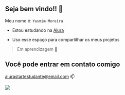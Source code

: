 ## Seja bem vindo!! 💜
Meu nome é: `Yasmim Moreira`

- Estou estudando na [Alura](https://www.alura.com.br)

- Uso esse espaço para compartilhar os meus projetos
  
>Em aprendizagem 🚂

## Você pode entrar em contato comigo
alurastartestudante@email.com 📫

![](https://tenor.com/pt-BR/view/emy-d%C3%A9part-gif-18075952005016085494)
